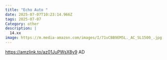 ```yaml
---
title: "Echo Auto "
date: 2025-07-07T10:23:14.966Z
tags: 2025-07-07
Category: other
description: |
  14.xx
image: https://m.media-amazon.com/images/I/71vCBB9EM5L._AC_SL1500_.jpg
---
```

https://amzlink.to/az01JuPWsX8y9
AD